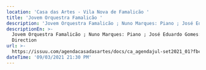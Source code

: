 ```yaml
---
location: 'Casa das Artes - Vila Nova de Famalicão '
title: 'Jovem Orquestra Famalicão '
description: 'Jovem Orquestra Famalicão ; Nuno Marques: Piano ; José Eduardo Gomes: Direção'
descriptionEn: >-
  Jovem Orquestra Famalicão ; Nuno Marques: Piano ; José Eduardo Gomes:
  Direction
url: >-
  https://issuu.com/agendacasadasartes/docs/ca_agendajul-set2021_01?fbclid=IwAR3PR__-oHN_gwvIMs3oiEk6Ce8Ah2U_VJuFG3YajX80laSLGFCrbMNnaIE
dateTime: '09/03/2021 21:30 PM'
---
```



